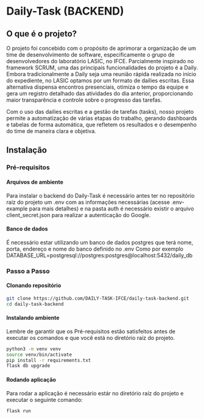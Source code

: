 # Daily-Task (BACKEND)
## O que é o projeto?

O projeto foi concebido com o propósito de aprimorar a organização de um time de desenvolvimento de software, especificamente o grupo de desenvolvedores do laboratório LASIC, no IFCE. Parcialmente inspirado no framework SCRUM, uma das principais funcionalidades do projeto é a Daily. Embora tradicionalmente a Daily seja uma reunião rápida realizada no início do expediente, no LASIC optamos por um formato de dailies escritas. Essa alternativa dispensa encontros presenciais, otimiza o tempo da equipe e gera um registro detalhado das atividades do dia anterior, proporcionando maior transparência e controle sobre o progresso das tarefas.

Com o uso das dailies escritas e a gestão de tarefas (tasks), nosso projeto permite a automatização de várias etapas do trabalho, gerando dashboards e tabelas de forma automática, que refletem os resultados e o desempenho do time de maneira clara e objetiva.

## Instalação
### Pré-requisitos
#### Arquivos de ambiente
Para instalar o backend do Daily-Task é necessário antes ter no repositório raiz do projeto um .env com as informações necessárias (acesse .env-example para mais detalhes) e na pasta auth é necessário existir o arquivo client_secret.json para realizar a autenticação do Google.
#### Banco de dados
É necessário estar utilizando um banco de dados postgres que terá nome, porta, endereço e nome do banco definido no .env
Como por exemplo DATABASE_URL=postgresql://postgres:postgres@localhost:5432/daily_db
### Passo a Passo
#### Clonando repositório
```bash
git clone https://github.com/DAILY-TASK-IFCE/daily-task-backend.git
cd daily-task-backend
```
#### Instalando ambiente
Lembre de garantir que os Pré-requisitos estão satisfeitos antes de executar os comandos e que você está no diretório raíz do projeto.
```bash
python3 -m venv venv
source venv/bin/activate
pip install -r requirements.txt
flask db upgrade
```
#### Rodando aplicação
Para rodar a aplicação é necessário estár no diretório raíz do projeto e executar o seguinte comando:
```bash
flask run
```
